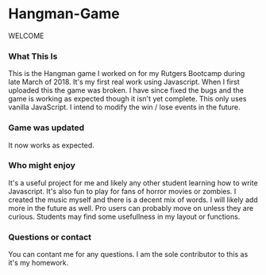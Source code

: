 # Hangman-Game
WELCOME

###  What This Is
This is the Hangman game I worked on for my Rutgers Bootcamp during late March of 2018. It's my first real work using Javascript. When I first uploaded this the game was broken. I have since fixed the bugs and the game is working as expected though it isn't yet complete. This only uses vanilla JavaScript. I intend to modify the win / lose events in the future. 

### Game was updated
It now works as expected. 

### Who might enjoy
It's a useful project for me and likely any other student learning how to write Javascript. It's also fun to play for fans of horror movies or zombies. I created the music myself and there is a decent mix of words. I will likely add more in the future as well. 
Pro users can probably move on unless they are curious. Students may find some usefullness in my layout or functions.

### Questions or contact
You can contant me for any questions. I am the sole contributor to this as it's my homework.


